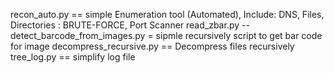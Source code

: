 recon_auto.py == simple Enumeration tool (Automated), Include: DNS, Files, Directories : BRUTE-FORCE, Port Scanner 
read_zbar.py -- detect_barcode_from_images.py = sipmle recursively script to get bar code for image 
decompress_recursive.py == Decompress files recursively
tree_log.py == simplify log file 
